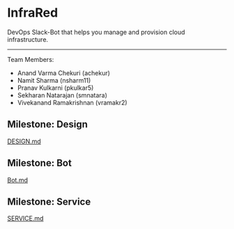 # InfraRed

DevOps Slack-Bot that helps you manage and provision cloud infrastructure.

----------

Team Members:

* Anand Varma Chekuri (achekur)
* Namit Sharma (nsharm11)
* Pranav Kulkarni (pkulkar5)
* Sekharan Natarajan (smnatara)
* Vivekanand Ramakrishnan (vramakr2)

## Milestone: Design

[DESIGN.md](https://github.ncsu.edu/vramakr2/InfraRed/blob/master/DESIGN.md)

## Milestone: Bot

[Bot.md](https://github.ncsu.edu/vramakr2/InfraRed/blob/master/Bot.md)

## Milestone: Service

[SERVICE.md](https://github.ncsu.edu/vramakr2/InfraRed/blob/master/SERVICE.md)
